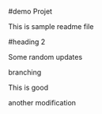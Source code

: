 #demo Projet

This is sample readme file

#heading 2

Some random updates

branching

This is good

another modification